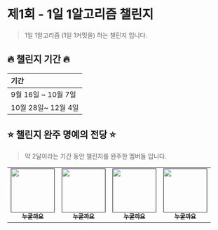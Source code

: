 # 제1회 - 1일 1알고리즘 챌린지

> 1일 1알고리즘 (1일 1커밋을) 하는 챌린지 입니다.

## 🔥 챌린지 기간 🔥

| <b> 기간 </b>                         |
| :------------------------------------ |
| 9월 16일 ~ 10월 7일  |
| 10월 28일~ 12월 4일  |

## ⭐️ 챌린지 완주 명예의 전당 ⭐️

> 약 2달이라는 기간 동안 챌린지를 완주한 멤버들 입니다.

<table>
   <tr>
        <td align="center"><a href=""><img src="https://cdn-icons-png.flaticon.com/512/2732/2732700.png" width="100px;" alt=""/><br /><sub><b>누굴까요</b></sub></a></td>
        <td align="center"><a href=""><img src="https://cdn-icons-png.flaticon.com/512/2732/2732700.png" width="100px;" alt=""/><br /><sub><b>누굴까요</b></sub></a></td>
        <td align="center"><a href=""><img src="https://cdn-icons-png.flaticon.com/512/2732/2732700.png" width="100px;" alt=""/><br /><sub><b>누굴까요</b></sub></a></td>
        <td align="center"><a href=""><img src="https://cdn-icons-png.flaticon.com/512/2732/2732700.png" width="100px;" alt=""/><br /><sub><b>누굴까요</b></sub></a></td>
   </tr>
</table>
